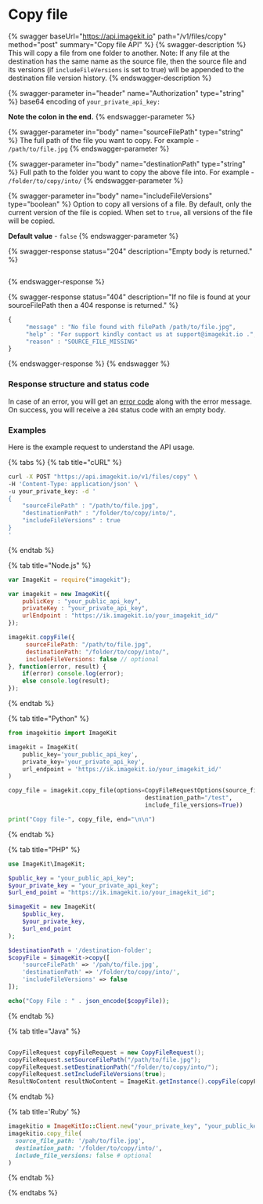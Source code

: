 # Copy file

{% swagger baseUrl="https://api.imagekit.io" path="/v1/files/copy" method="post" summary="Copy file API" %}
{% swagger-description %}
This will copy a file from one folder to another. Note: If any file at the destination has the same name as the source file, then the source file and its versions (if `includeFileVersions` is set to true) will be appended to the destination file version history.
{% endswagger-description %}

{% swagger-parameter in="header" name="Authorization" type="string" %}
base64 encoding of `your_private_api_key:`

**Note the colon in the end.**
{% endswagger-parameter %}

{% swagger-parameter in="body" name="sourceFilePath" type="string" %}
The full path of the file you want to copy. For example - `/path/to/file.jpg`
{% endswagger-parameter %}

{% swagger-parameter in="body" name="destinationPath" type="string" %}
Full path to the folder you want to copy the above file into. For example - `/folder/to/copy/into/`
{% endswagger-parameter %}

{% swagger-parameter in="body" name="includeFileVersions" type="boolean" %}
Option to copy all versions of a file. By default, only the current version of the file is copied. When set to `true`, all versions of the file will be copied.

**Default value** \- `false`
{% endswagger-parameter %}

{% swagger-response status="204" description="Empty body is returned." %}
```
```
{% endswagger-response %}

{% swagger-response status="404" description="If no file is found at your sourceFilePath then a 404 response is returned." %}
```javascript
{
     "message" : "No file found with filePath /path/to/file.jpg",
     "help" : "For support kindly contact us at support@imagekit.io .",
     "reason" : "SOURCE_FILE_MISSING" 
}
```
{% endswagger-response %}
{% endswagger %}

### Response structure and status code

In case of an error, you will get an [error code](../api-introduction/#error-codes) along with the error message. On success, you will receive a `204` status code with an empty body.

### Examples

Here is the example request to understand the API usage.

{% tabs %}
{% tab title="cURL" %}
```bash
curl -X POST "https://api.imagekit.io/v1/files/copy" \
-H 'Content-Type: application/json' \
-u your_private_key: -d '
{
	"sourceFilePath" : "/path/to/file.jpg",
	"destinationPath" : "/folder/to/copy/into/",
    "includeFileVersions" : true
}
'
```
{% endtab %}

{% tab title="Node.js" %}
```javascript
var ImageKit = require("imagekit");

var imagekit = new ImageKit({
    publicKey : "your_public_api_key",
    privateKey : "your_private_api_key",
    urlEndpoint : "https://ik.imagekit.io/your_imagekit_id/"
});

imagekit.copyFile({
     sourceFilePath: "/path/to/file.jpg",
     destinationPath: "/folder/to/copy/into/",
     includeFileVersions: false // optional
}, function(error, result) {
    if(error) console.log(error);
    else console.log(result);
});
```
{% endtab %}

{% tab title="Python" %}
```python
from imagekitio import ImageKit

imagekit = ImageKit(
    public_key='your_public_api_key',
    private_key='your_private_api_key',
    url_endpoint = 'https://ik.imagekit.io/your_imagekit_id/'
)

copy_file = imagekit.copy_file(options=CopyFileRequestOptions(source_file_path="/file.jpg",
                                       destination_path="/test",
                                       include_file_versions=True))

print("Copy file-", copy_file, end="\n\n")
```
{% endtab %}

{% tab title="PHP" %}
```php
use ImageKit\ImageKit;

$public_key = "your_public_api_key";
$your_private_key = "your_private_api_key";
$url_end_point = "https://ik.imagekit.io/your_imagekit_id";

$imageKit = new ImageKit(
    $public_key,
    $your_private_key,
    $url_end_point
);

$destinationPath = '/destination-folder';
$copyFile = $imageKit->copy([
    'sourceFilePath' => '/pah/to/file.jpg',
    'destinationPath' => '/folder/to/copy/into/',
    'includeFileVersions' => false
]);

echo("Copy File : " . json_encode($copyFile));
```
{% endtab %}

{% tab title="Java" %}
```java

CopyFileRequest copyFileRequest = new CopyFileRequest();
copyFileRequest.setSourceFilePath("/path/to/file.jpg");
copyFileRequest.setDestinationPath("/folder/to/copy/into/");
copyFileRequest.setIncludeFileVersions(true);
ResultNoContent resultNoContent = ImageKit.getInstance().copyFile(copyFileRequest);

```
{% endtab %}

{% tab title='Ruby' %}
```ruby
imagekitio = ImageKitIo::Client.new("your_private_key", "your_public_key", "your_url_endpoint")
imagekitio.copy_file(
  source_file_path: '/pah/to/file.jpg',
  destination_path: '/folder/to/copy/into/',
  include_file_versions: false # optional
)
```
{% endtab %}

{% endtabs %}
